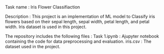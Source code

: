 Task name : Iris Flower Classifiaction

Description : This project is an implementation of ML model to Classify iris flowers based on their sepal length, sepal width, petal length, and petal width. Iris dataset is used in this project.

The repository includes the following files :
Task 1.ipynb : Ajupyter notebook containing the code for data preprocessing and evaluation.
iris.csv : The dataset used in the project.
